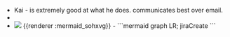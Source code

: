 - Kai - is extremely good at what he does. communicates best over email.
-
- <img src="https://mermaid.ink/img/ICBncmFwaCBMUjsKYSAtLT4gYgo" />
  {{renderer :mermaid_sohxvg}}
	- ```mermaid 
	  graph LR;
	  jiraCreate
	  ```